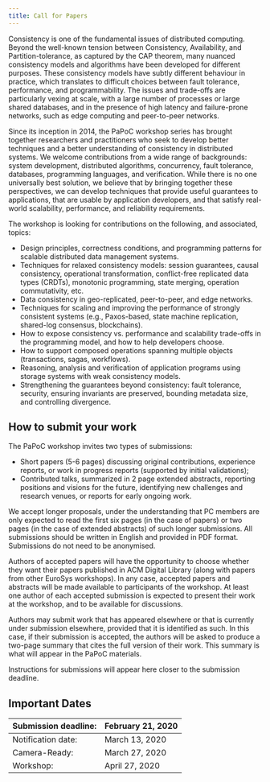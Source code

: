 ```yaml
---
title: Call for Papers
---
```


Consistency is one of the fundamental issues of distributed computing.
Beyond the well-known tension between Consistency, Availability, and Partition-tolerance, as captured by the CAP theorem, many nuanced consistency models and algorithms have been developed for different purposes.
These consistency models have subtly different behaviour in practice, which translates to difficult choices between fault tolerance, performance, and programmability.
The issues and trade-offs are particularly vexing at scale, with a large number of processes or large shared databases, and in the presence of high latency and failure-prone networks, such as edge computing and peer-to-peer networks.

Since its inception in 2014, the PaPoC workshop series has brought together researchers and practitioners who seek to develop better techniques and a better understanding of consistency in distributed systems.
We welcome contributions from a wide range of backgrounds: system development, distributed algorithms, concurrency, fault tolerance, databases, programming languages, and verification.
While there is no one universally best solution, we believe that by bringing together these perspectives, we can develop techniques that provide useful guarantees to applications, that are usable by application developers, and that satisfy real-world scalability, performance, and reliability requirements.

The workshop is looking for contributions on the following, and associated, topics:

* Design principles, correctness conditions, and programming patterns for scalable distributed data management systems.
* Techniques for relaxed consistency models: session guarantees, causal consistency, operational transformation, conflict-free replicated data types (CRDTs), monotonic programming, state merging, operation commutativity, etc.
* Data consistency in geo-replicated, peer-to-peer, and edge networks.
* Techniques for scaling and improving the performance of strongly consistent systems (e.g., Paxos-based, state machine replication, shared-log consensus, blockchains).
* How to expose consistency vs. performance and scalability trade-offs in the programming model, and how to help developers choose.
* How to support composed operations spanning multiple objects (transactions, sagas, workflows).
* Reasoning, analysis and verification of application programs using storage systems with weak consistency models.
* Strengthening the guarantees beyond consistency: fault tolerance, security, ensuring invariants are preserved, bounding metadata size, and controlling divergence.

How to submit your work
-----------------------

The PaPoC workshop invites two types of submissions:

* Short papers (5-6 pages) discussing original contributions, experience reports, or work in progress reports (supported by initial validations);
* Contributed talks, summarized in 2 page extended abstracts, reporting positions and visions for the future, identifying new challenges and research venues, or reports for early ongoing work. 

We accept longer proposals, under the understanding that PC members are only expected to read the first six pages (in the case of papers) or two pages (in the case of extended abstracts) of such longer submissions.
All submissions should be written in English and provided in PDF format.
Submissions do not need to be anonymised.

Authors of accepted papers will have the opportunity to choose whether they want their papers published in ACM Digital Library (along with papers from other EuroSys workshops).
In any case, accepted papers and abstracts will be made available to participants of the workshop.
At least one author of each accepted submission is expected to present their work at the workshop, and to be available for discussions.

Authors may submit work that has appeared elsewhere or that is currently under submission elsewhere, provided that it is identified as such.
In this case, if their submission is accepted, the authors will be asked to produce a two-page summary that cites the full version of their work.
This summary is what will appear in the PaPoC materials.

Instructions for submissions will appear here closer to the submission deadline.

Important Dates
---------------

| Submission deadline: | February 21, 2020 |
|----------------------|-------------------|
| Notification date:   | March 13, 2020    |
| Camera-Ready:        | March 27, 2020    |
| Workshop:            | April 27, 2020    |
